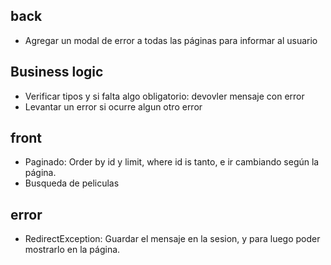 ## back
 - Agregar un modal de error a todas las páginas para informar al usuario

## Business logic
 - Verificar tipos y si falta algo obligatorio: devovler mensaje con error
 - Levantar un error si ocurre algun otro error

## front
 - Paginado: Order by id y limit, where id is tanto, e ir cambiando según la página.
 - Busqueda de peliculas

## error
 - RedirectException: Guardar el mensaje en la sesion, y para luego poder mostrarlo en la página.